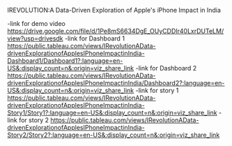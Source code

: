 IREVOLUTION:A Data-Driven Exploration of Apple's iPhone Impact in India 

<!--
**mtu521uma035/mtu521uma035** is a ✨ _special_ ✨ repository because its `README.md` (this file) appears on your GitHub profile.

Here are some ideas to get you started:

- 🔭 I’m currently working on ...
- 🌱 I’m currently learning ...
- 👯 I’m looking to collaborate on ...
- 🤔 I’m looking for help with ...
- 💬 Ask me about ...
- 📫 How to reach me: ...
- 😄 Pronouns: ...
- ⚡ Fun fact: ...
-->
-link for demo video
https://drive.google.com/file/d/1Pe8mS6634DgE_OUyCDDIr40LxrDUTeLM/view?usp=drivesdk
-link for Dashboard 1
https://public.tableau.com/views/IRevolutionAData-drivenExplorationofApplesIPhoneImpactinIndia-Dashboard1/Dashboard1?:language=en-US&:display_count=n&:origin=viz_share_link
-link for Dashboard 2
https://public.tableau.com/views/IRevolutionAData-drivenExplorationofApplesIPhoneImpactinIndia/Dashboard2?:language=en-US&:display_count=n&:origin=viz_share_link
-link for story 1
https://public.tableau.com/views/IRevolutionAData-drivenExplorationofApplesIPhoneImpactinIndia-Story1/Story1?:language=en-US&:display_count=n&:origin=viz_share_link
-link for story 2
https://public.tableau.com/views/IRevolutionAData-drivenExplorationofApplesIPhoneImpactinIndia-Story2/Story2?:language=en-US&:display_count=n&:origin=viz_share_link

